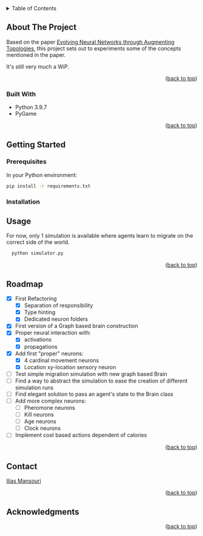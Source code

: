 <div id="top"></div>

<!-- TABLE OF CONTENTS -->
<details>
  <summary>Table of Contents</summary>
  <ol>
    <li>
      <a href="#about-the-project">About The Project</a>
      <ul>
        <li><a href="#built-with">Built With</a></li>
      </ul>
    </li>
    <li>
      <a href="#getting-started">Getting Started</a>
      <ul>
        <li><a href="#prerequisites">Prerequisites</a></li>
        <li><a href="#installation">Installation</a></li>
      </ul>
    </li>
    <li><a href="#usage">Usage</a></li>
    <li><a href="#roadmap">Roadmap</a></li>
    <li><a href="#contributing">Contributing</a></li>
    <li><a href="#license">License</a></li>
    <li><a href="#contact">Contact</a></li>
    <li><a href="#acknowledgments">Acknowledgments</a></li>
  </ol>
</details>

<!-- ABOUT THE PROJECT -->

## About The Project

Based on the paper [Evolving Neural Networks through
Augmenting Topologies](http://nn.cs.utexas.edu/downloads/papers/stanley.ec02.pdf), this project sets out to experiments some of the concepts mentioned in the paper.

It's still very much a WiP.

<p align="right">(<a href="#top">back to top</a>)</p>

### Built With

- Python 3.9.7
- PyGame

<p align="right">(<a href="#top">back to top</a>)</p>

<!-- GETTING STARTED -->

## Getting Started

### Prerequisites

In your Python environment:

```sh
pip install -r requirements.txt
```

### Installation

<!-- USAGE EXAMPLES -->

## Usage

For now, only 1 simulation is available where agents learn to migrate on the correct side of the world.

```sh
  python simulator.py
```

<p align="right">(<a href="#top">back to top</a>)</p>

<!-- ROADMAP -->

## Roadmap

- [x] First Refactoring
  - [x] Separation of responsibility
  - [x] Type hinting
  - [x] Dedicated neuron folders
- [x] First version of a Graph based brain construction
- [x] Proper neural interaction with:
  - [x] activations
  - [x] propagations
- [x] Add first "proper" neurons:
  - [x] 4 cardinal movement neurons
  - [x] Location xy-location sensory neuron
- [ ] Test simple migration simulation with new graph based Brain
- [ ] Find a way to abstract the simulation to ease the creation of different simulation runs
- [ ] Find elegant solution to pass an agent's state to the Brain class
- [ ] Add more complex neurons:
  - [ ] Pheromone neurons
  - [ ] Kill neurons
  - [ ] Age neurons
  - [ ] Clock neurons
- [ ] Implement cost based actions dependent of calories

<p align="right">(<a href="#top">back to top</a>)</p>

<!-- CONTACT -->

## Contact

[Ilias Mansouri](https://www.linkedin.com/in/ilias-mansouri/)

<p align="right">(<a href="#top">back to top</a>)</p>

<!-- ACKNOWLEDGMENTS -->

## Acknowledgments

<p align="right">(<a href="#top">back to top</a>)</p>
